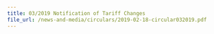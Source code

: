 ```yaml
---
title: 03/2019 Notification of Tariff Changes
file_url: /news-and-media/circulars/2019-02-18-circular032019.pdf
---
```

